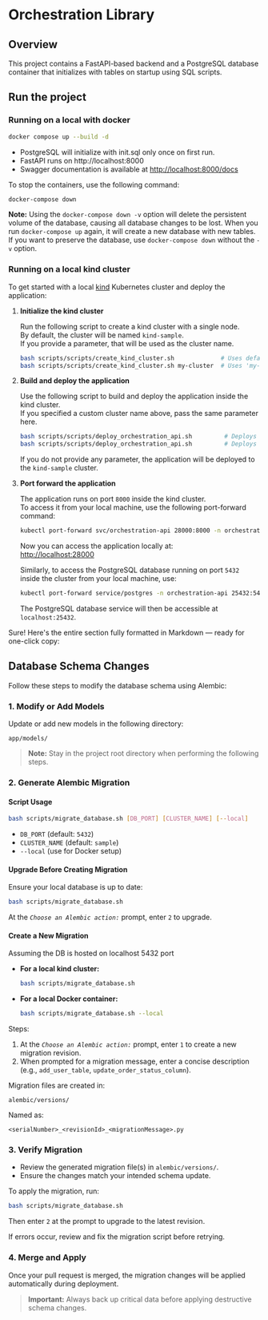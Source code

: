 # Orchestration Library

## Overview

This project contains a FastAPI-based backend and a PostgreSQL database container that initializes with tables on startup using SQL scripts.

## Run the project

### Running on a local with docker
```bash
docker compose up --build -d
```
- PostgreSQL will initialize with init.sql only once on first run.
- FastAPI runs on http://localhost:8000
- Swagger documentation is available at [http://localhost:8000/docs](http://localhost:8000/docs)

To stop the containers, use the following command:

```bash
docker-compose down
```

**Note:** Using the `docker-compose down -v` option will delete the persistent volume of the database, causing all database changes to be lost. When you run `docker-compose up` again, it will create a new database with new tables. If you want to preserve the database, use `docker-compose down` without the `-v` option.

### Running on a local kind cluster

To get started with a local [kind](https://kind.sigs.k8s.io/) Kubernetes cluster and deploy the application:

1. **Initialize the kind cluster**

   Run the following script to create a kind cluster with a single node.  
   By default, the cluster will be named `kind-sample`.  
   If you provide a parameter, that will be used as the cluster name.

   ```bash
   bash scripts/scripts/create_kind_cluster.sh             # Uses default cluster name 'kind-sample'
   bash scripts/scripts/create_kind_cluster.sh my-cluster  # Uses 'my-cluster' as the cluster name
   ```

2. **Build and deploy the application**

   Use the following script to build and deploy the application inside the kind cluster.  
   If you specified a custom cluster name above, pass the same parameter here.

   ```bash
   bash scripts/scripts/deploy_orchestration_api.sh         # Deploys to 'kind-sample' by default
   bash scripts/scripts/deploy_orchestration_api.sh         # Deploys to 'my-cluster'
   ```

   If you do not provide any parameter, the application will be deployed to the `kind-sample` cluster.

3. **Port forward the application**

   The application runs on port `8000` inside the kind cluster.  
   To access it from your local machine, use the following port-forward command:

   ```bash
   kubectl port-forward svc/orchestration-api 28000:8000 -n orchestration-api
   ```

   Now you can access the application locally at:  
   [http://localhost:28000](http://localhost:28000) 

   Similarly, to access the PostgreSQL database running on port `5432` inside the cluster from your local machine, use:

   ```bash
   kubectl port-forward service/postgres -n orchestration-api 25432:5432
   ```
   The PostgreSQL database service will then be accessible at `localhost:25432`.

Sure! Here's the entire section fully formatted in Markdown — ready for one-click copy:

## Database Schema Changes

Follow these steps to modify the database schema using Alembic:

### 1. Modify or Add Models

   Update or add new models in the following directory:

   ```
   app/models/
   ```

   > **Note:** Stay in the project root directory when performing the following steps.

### 2. Generate Alembic Migration

   #### Script Usage
   ```bash
   bash scripts/migrate_database.sh [DB_PORT] [CLUSTER_NAME] [--local]
   ```

   - `DB_PORT` (default: `5432`)
   - `CLUSTER_NAME` (default: `sample`)
   - `--local` (use for Docker setup)

   #### Upgrade Before Creating Migration
   
   Ensure your local database is up to date:

   ```bash
   bash scripts/migrate_database.sh
   ```

   At the _`Choose an Alembic action:`_ prompt, enter `2` to upgrade.

   #### Create a New Migration
   Assuming the DB is hosted on localhost 5432 port

   - **For a local kind cluster:**
      ```bash
      bash scripts/migrate_database.sh
      ```

   - **For a local Docker container:**
      ```bash
      bash scripts/migrate_database.sh --local
      ```

   Steps:
   1. At the _`Choose an Alembic action:`_ prompt, enter `1` to create a new migration revision.
   2. When prompted for a migration message, enter a concise description (e.g., `add_user_table`, `update_order_status_column`).

   Migration files are created in:

   ```
   alembic/versions/
   ```

   Named as:

   ```
   <serialNumber>_<revisionId>_<migrationMessage>.py
```

### 3. Verify Migration

- Review the generated migration file(s) in `alembic/versions/`.
- Ensure the changes match your intended schema update.

To apply the migration, run:

```bash
bash scripts/migrate_database.sh
```

Then enter `2` at the prompt to upgrade to the latest revision.

If errors occur, review and fix the migration script before retrying.

### 4. Merge and Apply

Once your pull request is merged, the migration changes will be applied automatically during deployment.

> **Important:** Always back up critical data before applying destructive schema changes.
